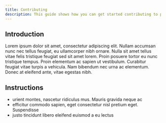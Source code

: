```yaml
---
title: Contributing
description: This guide shows how you can get started contributing to pronomia.
---
```


## Introduction

Lorem ipsum dolor sit amet, consectetur adipiscing elit. Nullam accumsan nunc nec tellus feugiat, eu ullamcorper nibh ornare. Nulla sit amet tellus vitae felis tristique feugiat sed sit amet lorem. Proin posuere tortor eu nunc tristique tempus. Proin elementum ac sapien ut vestibulum. Curabitur feugiat vitae turpis a vehicula. Nam bibendum nec urna ac elementum. Donec at eleifend ante, vitae egestas nibh.

## Instructions

- urient montes, nascetur ridiculus mus. Mauris gravida neque ac
- efficitur commodo sapien, eget consectetur nisl pretium eget. Suspendisse
- justo tincidunt libero eleifend euismod a eu lectus
